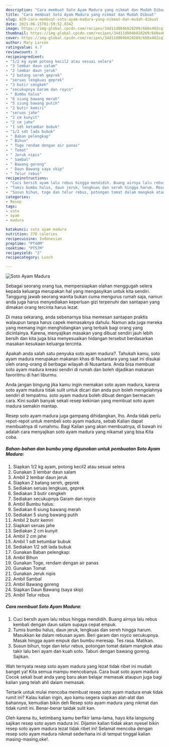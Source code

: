 ```yaml
---
description: "Cara membuat Soto Ayam Madura yang nikmat dan Mudah Dibuat"
title: "Cara membuat Soto Ayam Madura yang nikmat dan Mudah Dibuat"
slug: 829-cara-membuat-soto-ayam-madura-yang-nikmat-dan-mudah-dibuat
date: 2021-06-15T01:59:52.834Z
image: https://img-global.cpcdn.com/recipes/34d11d004b028209/680x482cq70/soto-ayam-madura-foto-resep-utama.jpg
thumbnail: https://img-global.cpcdn.com/recipes/34d11d004b028209/680x482cq70/soto-ayam-madura-foto-resep-utama.jpg
cover: https://img-global.cpcdn.com/recipes/34d11d004b028209/680x482cq70/soto-ayam-madura-foto-resep-utama.jpg
author: Mary Larson
ratingvalue: 4.7
reviewcount: 3
recipeingredient:
- "1/2 kg ayam potong kecil2 atau sesuai selera"
- "3 lembar daun salam"
- "2 lembar daun jeruk"
- "2 batang sereh geprek"
- "seruas lengkuas geprek"
- "3 butir cengkeh"
- "secukupnya Garam dan royco"
- " Bumbu halus"
- "6 siung bawang merah"
- "5 siung bawang putih"
- "2 butir kemiri"
- "seruas jahe"
- "2 cm kunyit"
- "2 cm jahe"
- "1 sdt ketumbar bubuk"
- "1/2 sdt lada bubuk"
- " Baban pelengkap"
- " Bihun"
- " Toge rendam dengan air panas"
- " Tomat"
- " Jeruk nipis"
- " Sambal"
- " Bawang goreng"
- " Daun Bawang saya skip"
- " Telur rebus"
recipeinstructions:
- "Cuci bersih ayam lalu rebus hingga mendidih. Buang airnya lalu rebus kembali dengan daun salam supaya cepat empuk."
- "Tumis bumbu halus, daun jeruk, lengkuas dan sereh hingga harum. Masukkan ke dalam rebusan ayam. Beri garam dan royco secukupnya. Masak hingga ayam empuk dan bumbu meresap. Tes rasa. Matikan."
- "Susun bihun, toge dan telur rebus, potongan tomat dalam mangkok atau takir lalu beri ayam dan kuah soto. Taburi dengan bawang goreng. Sajikan."
categories:
- Resep
tags:
- soto
- ayam
- madura

katakunci: soto ayam madura 
nutrition: 270 calories
recipecuisine: Indonesian
preptime: "PT40M"
cooktime: "PT57M"
recipeyield: "2"
recipecategory: Lunch

---
```



![Soto Ayam Madura](https://img-global.cpcdn.com/recipes/34d11d004b028209/680x482cq70/soto-ayam-madura-foto-resep-utama.jpg)

Sebagai seorang orang tua, mempersiapkan olahan menggugah selera kepada keluarga merupakan hal yang mengasyikan untuk kita sendiri. Tanggung jawab seorang  wanita bukan cuma mengurus rumah saja, namun anda juga harus menyediakan keperluan gizi terpenuhi dan santapan yang dimakan orang tercinta harus lezat.

Di masa  sekarang, anda sebenarnya bisa memesan santapan praktis walaupun tanpa harus capek memasaknya dahulu. Namun ada juga mereka yang memang ingin menghidangkan yang terbaik bagi orang yang dicintainya. Karena, menyajikan masakan yang dibuat sendiri jauh lebih bersih dan kita juga bisa menyesuaikan hidangan tersebut berdasarkan masakan kesukaan keluarga tercinta. 



Apakah anda salah satu penyuka soto ayam madura?. Tahukah kamu, soto ayam madura merupakan makanan khas di Nusantara yang saat ini disukai oleh orang-orang di berbagai wilayah di Nusantara. Anda bisa membuat soto ayam madura kreasi sendiri di rumah dan boleh dijadikan makanan favoritmu di hari liburmu.

Anda jangan bingung jika kamu ingin memakan soto ayam madura, karena soto ayam madura tidak sulit untuk dicari dan anda pun boleh mengolahnya sendiri di tempatmu. soto ayam madura boleh dibuat dengan bermacam cara. Kini sudah banyak sekali resep kekinian yang membuat soto ayam madura semakin mantap.

Resep soto ayam madura juga gampang dihidangkan, lho. Anda tidak perlu repot-repot untuk membeli soto ayam madura, sebab Kalian dapat membuatnya di rumahmu. Bagi Kalian yang akan membuatnya, di bawah ini adalah cara menyajikan soto ayam madura yang nikamat yang bisa Kita coba.

<!--inarticleads1-->

##### Bahan-bahan dan bumbu yang digunakan untuk pembuatan Soto Ayam Madura:

1. Siapkan 1/2 kg ayam, potong kecil2 atau sesuai selera
1. Gunakan 3 lembar daun salam
1. Ambil 2 lembar daun jeruk
1. Siapkan 2 batang sereh, geprek
1. Sediakan seruas lengkuas, geprek
1. Sediakan 3 butir cengkeh
1. Sediakan secukupnya Garam dan royco
1. Ambil  Bumbu halus:
1. Sediakan 6 siung bawang merah
1. Sediakan 5 siung bawang putih
1. Ambil 2 butir kemiri
1. Siapkan seruas jahe
1. Sediakan 2 cm kunyit
1. Ambil 2 cm jahe
1. Ambil 1 sdt ketumbar bubuk
1. Sediakan 1/2 sdt lada bubuk
1. Gunakan  Baban pelengkap:
1. Ambil  Bihun
1. Gunakan  Toge, rendam dengan air panas
1. Gunakan  Tomat
1. Gunakan  Jeruk nipis
1. Ambil  Sambal
1. Ambil  Bawang goreng
1. Siapkan  Daun Bawang (saya skip)
1. Ambil  Telur rebus




<!--inarticleads2-->

##### Cara membuat Soto Ayam Madura:

1. Cuci bersih ayam lalu rebus hingga mendidih. Buang airnya lalu rebus kembali dengan daun salam supaya cepat empuk.
1. Tumis bumbu halus, daun jeruk, lengkuas dan sereh hingga harum. Masukkan ke dalam rebusan ayam. Beri garam dan royco secukupnya. Masak hingga ayam empuk dan bumbu meresap. Tes rasa. Matikan.
1. Susun bihun, toge dan telur rebus, potongan tomat dalam mangkok atau takir lalu beri ayam dan kuah soto. Taburi dengan bawang goreng. Sajikan.




Wah ternyata resep soto ayam madura yang lezat tidak ribet ini mudah banget ya! Kita semua mampu mencobanya. Cara buat soto ayam madura Cocok sekali buat anda yang baru akan belajar memasak ataupun juga bagi kalian yang telah ahli dalam memasak.

Tertarik untuk mulai mencoba membuat resep soto ayam madura enak tidak rumit ini? Kalau kalian ingin, ayo kamu segera siapkan alat-alat dan bahannya, kemudian bikin deh Resep soto ayam madura yang nikmat dan tidak rumit ini. Benar-benar taidak sulit kan. 

Oleh karena itu, ketimbang kamu berfikir lama-lama, hayo kita langsung sajikan resep soto ayam madura ini. Dijamin kalian tiidak akan nyesel bikin resep soto ayam madura lezat tidak ribet ini! Selamat mencoba dengan resep soto ayam madura nikmat sederhana ini di tempat tinggal kalian masing-masing,oke!.

